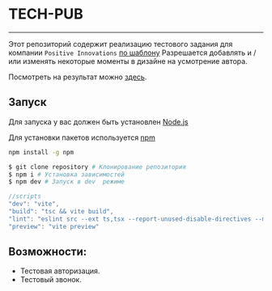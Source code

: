 # TECH-PUB

---

<!-- <img width="1162" alt="image" src="https://github.com/Binatik/images/assets/47430210/3a87ec04-64aa-4626-9a2c-2d8830b7d632"> -->

Этот репозиторий содержит реализацию тестового задания для компании `Positive Innovations` [по шаблону](https://inseca.tech) Разрешается добавлять и / или изменять некоторые моменты в дизайне на усмотрение автора.

Посмотреть на результат можно [здесь](https://tech-pub.netlify.app).

## Запуск

Для запуска у вас должен быть установлен [Node.js](http://nodejs.org)

Для установки пакетов используется [npm](https://www.npmjs.com)

```bash
npm install -g npm
```

```bash
$ git clone repository # Клонирование репозитория
$ npm i # Установка зависимостей
$ npm dev # Запуск в dev  режиме
```

```js
//scripts
"dev": "vite",
"build": "tsc && vite build",
"lint": "eslint src --ext ts,tsx --report-unused-disable-directives --max-warnings 0",
"preview": "vite preview"
```

## Возможности:

-   Тестовая авторизация.
-   Тестовый звонок.
